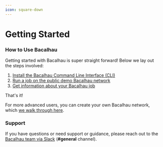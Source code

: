 ```yaml
---
icon: square-down
---
```


# Getting Started

### How to Use Bacalhau

Getting started with Bacalhau is super straight forward! Below we lay out the steps involved:

1. [Install the Bacalhau Command Line Interface (CLI)](step-1-install-the-bacalhau-cli.md)
2. [Run a job on the public demo Bacalhau network](step-2-running-your-own-job.md)
3. [Get information about your Bacalhau job](step-3-checking-on-the-status-of-your-job.md)

That's it!

For more advanced users, you can create your own Bacalhau network, which [we walk through here](https://app.gitbook.com/o/HOJ2mjuVnRnkv8e25LqS/s/6P82bTsk0U7YoGty7i8i/).

### Support

If you have questions or need support or guidance, please reach out to the [Bacalhau team via Slack](https://bacalhauproject.slack.com/ssb/redirect) (**#general** channel).
